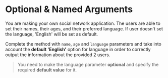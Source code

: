 # Optional & Named Arguments

You are making your own social network application. The users are able to set their names, their ages, and their preferred language. If user doesn't set the language, 'English' will be set as default.

Complete the method with `name`, `age` and `language` parameters and take into account the **default 'English'** option for language in order to correctly output the information about the provided 2 users.

>You need to make the language parameter **optional** and specify the required **default value** for it.